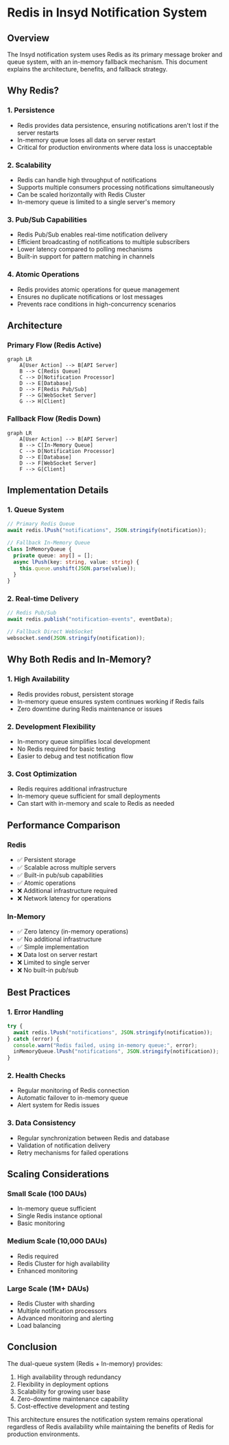 # Redis in Insyd Notification System

## Overview

The Insyd notification system uses Redis as its primary message broker and queue system, with an in-memory fallback mechanism. This document explains the architecture, benefits, and fallback strategy.

## Why Redis?

### 1. Persistence

- Redis provides data persistence, ensuring notifications aren't lost if the server restarts
- In-memory queue loses all data on server restart
- Critical for production environments where data loss is unacceptable

### 2. Scalability

- Redis can handle high throughput of notifications
- Supports multiple consumers processing notifications simultaneously
- Can be scaled horizontally with Redis Cluster
- In-memory queue is limited to a single server's memory

### 3. Pub/Sub Capabilities

- Redis Pub/Sub enables real-time notification delivery
- Efficient broadcasting of notifications to multiple subscribers
- Lower latency compared to polling mechanisms
- Built-in support for pattern matching in channels

### 4. Atomic Operations

- Redis provides atomic operations for queue management
- Ensures no duplicate notifications or lost messages
- Prevents race conditions in high-concurrency scenarios

## Architecture

### Primary Flow (Redis Active)

```mermaid
graph LR
    A[User Action] --> B[API Server]
    B --> C[Redis Queue]
    C --> D[Notification Processor]
    D --> E[Database]
    D --> F[Redis Pub/Sub]
    F --> G[WebSocket Server]
    G --> H[Client]
```

### Fallback Flow (Redis Down)

```mermaid
graph LR
    A[User Action] --> B[API Server]
    B --> C[In-Memory Queue]
    C --> D[Notification Processor]
    D --> E[Database]
    D --> F[WebSocket Server]
    F --> G[Client]
```

## Implementation Details

### 1. Queue System

```typescript
// Primary Redis Queue
await redis.lPush("notifications", JSON.stringify(notification));

// Fallback In-Memory Queue
class InMemoryQueue {
  private queue: any[] = [];
  async lPush(key: string, value: string) {
    this.queue.unshift(JSON.parse(value));
  }
}
```

### 2. Real-time Delivery

```typescript
// Redis Pub/Sub
await redis.publish("notification-events", eventData);

// Fallback Direct WebSocket
websocket.send(JSON.stringify(notification));
```

## Why Both Redis and In-Memory?

### 1. High Availability

- Redis provides robust, persistent storage
- In-memory queue ensures system continues working if Redis fails
- Zero downtime during Redis maintenance or issues

### 2. Development Flexibility

- In-memory queue simplifies local development
- No Redis required for basic testing
- Easier to debug and test notification flow

### 3. Cost Optimization

- Redis requires additional infrastructure
- In-memory queue sufficient for small deployments
- Can start with in-memory and scale to Redis as needed

## Performance Comparison

### Redis

- ✅ Persistent storage
- ✅ Scalable across multiple servers
- ✅ Built-in pub/sub capabilities
- ✅ Atomic operations
- ❌ Additional infrastructure required
- ❌ Network latency for operations

### In-Memory

- ✅ Zero latency (in-memory operations)
- ✅ No additional infrastructure
- ✅ Simple implementation
- ❌ Data lost on server restart
- ❌ Limited to single server
- ❌ No built-in pub/sub

## Best Practices

### 1. Error Handling

```typescript
try {
  await redis.lPush("notifications", JSON.stringify(notification));
} catch (error) {
  console.warn("Redis failed, using in-memory queue:", error);
  inMemoryQueue.lPush("notifications", JSON.stringify(notification));
}
```

### 2. Health Checks

- Regular monitoring of Redis connection
- Automatic failover to in-memory queue
- Alert system for Redis issues

### 3. Data Consistency

- Regular synchronization between Redis and database
- Validation of notification delivery
- Retry mechanisms for failed operations

## Scaling Considerations

### Small Scale (100 DAUs)

- In-memory queue sufficient
- Single Redis instance optional
- Basic monitoring

### Medium Scale (10,000 DAUs)

- Redis required
- Redis Cluster for high availability
- Enhanced monitoring

### Large Scale (1M+ DAUs)

- Redis Cluster with sharding
- Multiple notification processors
- Advanced monitoring and alerting
- Load balancing

## Conclusion

The dual-queue system (Redis + In-memory) provides:

1. High availability through redundancy
2. Flexibility in deployment options
3. Scalability for growing user base
4. Zero-downtime maintenance capability
5. Cost-effective development and testing

This architecture ensures the notification system remains operational regardless of Redis availability while maintaining the benefits of Redis for production environments.
